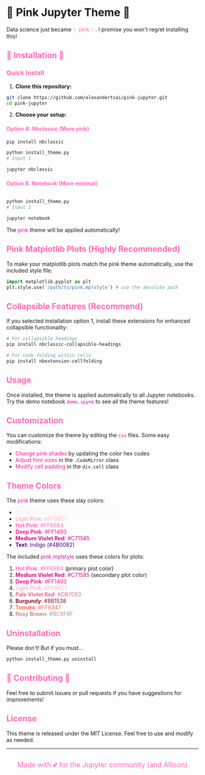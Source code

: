 # 🌸 Pink Jupyter Theme 🌸

<div>
  Data science just became <span style="color: #FF69B4;"> ✨ pink ✨</span>. I promise you won't regret installing this!
</div>

## <span style="color: #FF69B4;">🎀 Installation 🎀</span>


### <span style="color: #FF69B4;">Quick Install</span>

1. **Clone this repository:**
```bash
git clone https://github.com/alexandertsai/pink-jupyter.git
cd pink-jupyter
```

2. **Choose your setup:**

#### <span style="color: #FF69B4;">Option A: Nbclassic (More pink)</span>
```bash
pip install nbclassic

python install_theme.py
# Input 1

jupyter nbclassic
```

#### <span style="color: #FF69B4;">Option B: Notebook (More minimal) </span>
```bash

python install_theme.py
# Input 2

jupyter notebook
```

The <span style="color: #FF1493;">pink</span> theme will be applied automatically!

## <span style="color: #FF69B4;">Pink Matplotlib Plots (Highly Recommended)</span>

To make your matplotlib plots match the pink theme automatically, use the included style file:

```python
import matplotlib.pyplot as plt
plt.style.use('/path/to/pink.mplstyle') # use the absolute path
```

## <span style="color: #FF69B4;">Collapsible Features (Recommend)</span>

If you selected installation option 1, install these extensions for enhanced collapsible functionality:

```bash
# For collapsible headings
pip install nbclassic-collapsible-headings

# For code folding within cells  
pip install nbextension-cellfolding
```

## <span style="color: #FF69B4;">Usage</span>

Once installed, the theme is applied automatically to all Jupyter notebooks. Try the demo notebook <span style="color: #C71585;">`demo.ipynb`</span> to see all the theme features!



## <span style="color: #FF69B4;">Customization</span>

You can customize the theme by editing the <span style="color: #C71585;">`css`</span> files. Some easy modifications:

- <span style="color: #FF1493;">Change pink shades</span> by updating the color hex codes
- <span style="color: #FF1493;">Adjust font sizes</span> in the `.CodeMirror` class  
- <span style="color: #FF1493;">Modify cell padding</span> in the `div.cell` class

## <span style="color: #FF69B4;">Theme Colors</span>

The <span style="color: #FF1493;">pink</span>  theme uses these slay colors:

- <span style="color:#FFF0F5;">**Background**: Lavender Blush (#FFF0F5)</span>
- <span style="color:#FFB6C1">**Light Pink**: #FFB6C1</span>
- <span style="color:#FF69B4">**Hot Pink**: #FF69B4</span>
- <span style="color:#FF1493">**Deep Pink**: #FF1493</span>
- <span style="color:#C71585">**Medium Violet Red**: #C71585</span>
- <span style="color:#4B0082">**Text**: Indigo (#4B0082)</span>

The included <span style="color: #C71585;">pink.mplstyle</span> uses these colors for plots:</span>

1. <span style="color:#FF69B4">**Hot Pink**: #FF69B4</span> (primary plot color)
2. <span style="color:#C71585">**Medium Violet Red**: #C71585</span> (secondary plot color)
3. <span style="color:#FF1493">**Deep Pink**: #FF1493</span>
4. <span style="color:#FFB6C1">**Light Pink**: #FFB6C1</span>
5. <span style="color:#DB7093">**Pale Violet Red**: #DB7093</span>
6. <span style="color:#8B1538">**Burgundy**: #8B1538</span>
7. <span style="color:#FF6347">**Tomato**: #FF6347</span>
8. <span style="color:#BC8F8F">**Rosy Brown**: #BC8F8F</span>

## <span style="color: #FF69B4;">Uninstallation</span>

Please don't! But if you must...

```bash
python install_theme.py uninstall
```



## <span style="color: #FF69B4;">💞 Contributing 💞</span>

Feel free to submit issues or pull requests if you have suggestions for improvements!

## <span style="color: #FF69B4;">License</span>

This theme is released under the MIT License. Feel free to use and modify as needed.

---
<br>
<div align="center">
  <span style="color: #FF69B4; font-size: 18px;">Made with 💕 for the Jupyter community (and Allison)</span>
</div>